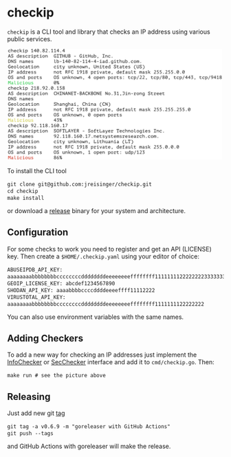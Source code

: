 # checkip

`checkip` is a CLI tool and library that checks an IP address using various
public services.

<img src="checkip.png" width="500">

To install the CLI tool

```
git clone git@github.com:jreisinger/checkip.git
cd checkip
make install
```

or download a [release](https://github.com/jreisinger/checkip/releases)
binary for your system and architecture.

## Configuration

For some checks to work you need to register and get an API (LICENSE) key.
Then create a `$HOME/.checkip.yaml` using your editor of choice:

```
ABUSEIPDB_API_KEY: aaaaaaaabbbbbbbbccccccccddddddddeeeeeeeeffffffff11111111222222223333333344444444
GEOIP_LICENSE_KEY: abcdef1234567890
SHODAN_API_KEY: aaaabbbbccccddddeeeeffff11112222
VIRUSTOTAL_API_KEY: aaaaaaaabbbbbbbbccccccccddddddddeeeeeeeeffffffff1111111122222222
```

You can also use environment variables with the same names.

## Adding Checkers

To add a new way for checking an IP addresses just implement the
[InfoChecker](https://pkg.go.dev/github.com/jreisinger/checkip#InfoChecker)
or [SecChecker](https://pkg.go.dev/github.com/jreisinger/checkip#SecChecker)
interface and add it to `cmd/checkip.go`. Then:

```
make run # see the picture above
```

## Releasing

Just add new git [tag](https://reisinge.net/notes/prog/git#tags)

```
git tag -a v0.6.9 -m "goreleaser with GitHub Actions"
git push --tags
```

and GitHub Actions with goreleaser will make the release.